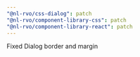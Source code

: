 ```yaml
---
"@nl-rvo/css-dialog": patch
"@nl-rvo/component-library-css": patch
"@nl-rvo/component-library-react": patch
---
```


Fixed Dialog border and margin

